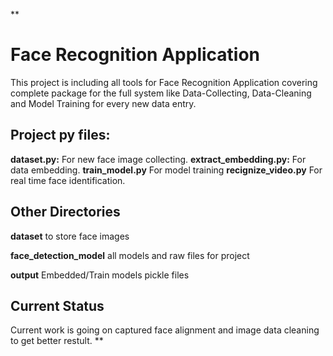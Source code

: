 **

# Face Recognition Application

This project is including all tools for Face Recognition Application covering complete package for the full system like Data-Collecting, Data-Cleaning and Model Training for every new data entry.


## Project py files:
**dataset.py:** For new face image collecting.
**extract_embedding.py:** For data embedding.
**train_model.py** For model training
**recignize_video.py** For real time face identification.

## Other Directories

**dataset** to store face images

**face_detection_model** all models and raw files for project

**output** Embedded/Train models pickle files


## Current Status
Current work is going on captured face alignment and image data cleaning to get better restult.
**

 
